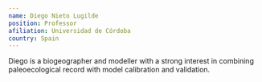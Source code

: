 ```yaml
---
name: Diego Nieto Lugilde
position: Professor
afiliation: Universidad de Córdoba
country: Spain
---
```

Diego is a biogeographer and modeller with a strong interest in combining paleoecological record with model calibration and validation.
